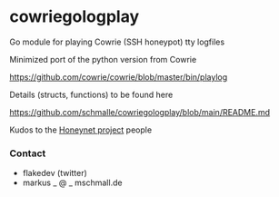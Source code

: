 # cowriegologplay
Go module for playing Cowrie (SSH honeypot) tty logfiles



Minimized port of the python version from Cowrie 

https://github.com/cowrie/cowrie/blob/master/bin/playlog

Details (structs, functions) to be found here 

https://github.com/schmalle/cowriegologplay/blob/main/README.md



Kudos to the [Honeynet project](https://www.honeynet.org/) people

### Contact ###

- flakedev (twitter)
- markus _ @ _ mschmall.de




